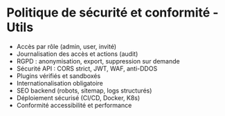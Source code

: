 # Politique de sécurité et conformité - Utils

- Accès par rôle (admin, user, invité)
- Journalisation des accès et actions (audit)
- RGPD : anonymisation, export, suppression sur demande
- Sécurité API : CORS strict, JWT, WAF, anti-DDOS
- Plugins vérifiés et sandboxés
- Internationalisation obligatoire
- SEO backend (robots, sitemap, logs structurés)
- Déploiement sécurisé (CI/CD, Docker, K8s)
- Conformité accessibilité et performance
